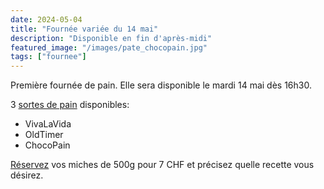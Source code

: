 ```yaml
---
date: 2024-05-04
title: "Fournée variée du 14 mai"
description: "Disponible en fin d'après-midi"
featured_image: "/images/pate_chocopain.jpg"
tags: ["fournee"]
---
```


Première fournée de pain.
Elle sera disponible le mardi 14 mai dès 16h30.


3 [sortes de pain](/recettes) disponibles:

- VivaLaVida
- OldTimer
- ChocoPain

[Réservez](/contact) vos miches de 500g pour 7 CHF et précisez quelle recette 
vous désirez.
